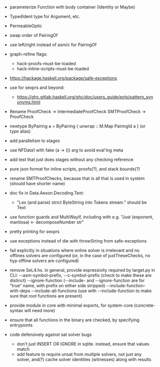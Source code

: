 - parameterize Function with body container (Identity or Maybe)
- TypedIdent type for Argument, etc.
- PermeableOptic
- swap order of PairingOf
- use left/right instead of asm/c for PairingOf

- graph-refine flags:
    - hack-proofs-must-be-loaded
    - hack-inline-scripts-must-be-loaded

- https://hackage.haskell.org/package/safe-exceptions

- use for sexprs and beyond:
    - https://ghc.gitlab.haskell.org/ghc/doc/users_guide/exts/pattern_synonyms.html

- Rename ProofCheck -> IntermediateProofCheck
         SMTProofCheck -> ProofCheck

- newtype ByPairing a = ByPairing { unwrap :: M.Map PairingId a }
  (or type alias)

- add parallelism to stages
- use NFData1 with fake (a -> ()) arg to avoid eval'ing meta
- add test that just does stages without any checking reference

- pure json format for inline scripts, proofs(?), and stack bounds(?)
- rename SMTProofChecks, because that is all that is used in system (should have shorter name)

- doc fix in Data.Aeson.Decoding.Text:
  - "Lex (and parse) strict ByteString into Tokens stream." should be Text

- use function guards and MultiWayIf, including with e.g. "Just (exponent, mantissa) <- decomposeNumber str"

- pretty printing for sexprs

- use exceptions instead of die with throwString from safe-exceptions

- fail explicitly in situations where online solver is irrelevant and no offlines solvers are configured
  (or, in the case of justTheseChecks, no hyp offline solvers are configured)

- remove SeL4.hs. in general, provide expressivity required by target.py in CLI:
    --asm-symbol-prefix, --c-symbol-prefix
      (check to make these are distinct)
    --ignore-function
    (--include- and --ignore-function are for "true" name, with prefix on either side stripped)
    --include-function-with-deps
    --include-all-functions
      (use with --include-function to make sure that root functions are present)

- provide module in core with minimal exports, for system-core (concrete-syntax will need more)

- ensure that all functions in the binary are checked, by specifying entrypoints

- code defensively against sat solver bugs
  - don't just INSERT OR IGNORE in sqlite. instead, ensure that values match
  - add feature to require unsat from _multiple_ solvers, not just any solver, and(?) cache solver identities (witnesses) along with results

